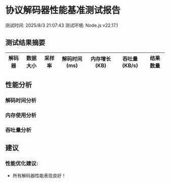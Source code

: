 
# 协议解码器性能基准测试报告

测试时间: 2025/8/3 21:07:43
测试环境: Node.js v22.17.1

## 测试结果摘要

| 解码器 | 数据大小 | 采样率 | 解码时间(ms) | 内存增长(KB) | 吞吐量(KB/s) | 结果数量 |
|--------|----------|--------|--------------|--------------|-------------|----------|


## 性能分析

### 解码时间分析


### 内存使用分析


### 吞吐量分析


## 建议

### 性能优化建议:
- 所有解码器性能表现良好！
